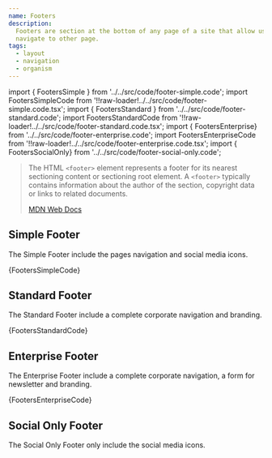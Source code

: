 ```yaml
---
name: Footers
description:
  Footers are section at the bottom of any page of a site that allow users to
  navigate to other page.
tags:
  - layout
  - navigation
  - organism
---
```


<!-- CODE IMPORTS -->

<!-- prettier-ignore -->
import { FootersSimple } from '../../src/code/footer-simple.code'; 
import FootersSimpleCode from '!!raw-loader!../../src/code/footer-simple.code.tsx';
import { FootersStandard } from '../../src/code/footer-standard.code'; 
import FootersStandardCode from '!!raw-loader!../../src/code/footer-standard.code.tsx';
import { FootersEnterprise} from '../../src/code/footer-enterprise.code'; 
import FootersEnterpriseCode from '!!raw-loader!../../src/code/footer-enterprise.code.tsx';
import { FootersSocialOnly} from '../../src/code/footer-social-only.code'; 

<!-- END CODE IMPORTS -->

<DocHeader props={props}/>

> The HTML `<footer>` element represents a footer for its nearest sectioning
> content or sectioning root element. A `<footer>` typically contains
> information about the author of the section, copyright data or links to
> related documents.
>
> [MDN Web Docs](https://developer.mozilla.org/en-US/docs/Web/HTML/Element/footer)

## Simple Footer

The Simple Footer include the pages navigation and social media icons.

<ThemeWrapper>
  <FootersSimple />
</ThemeWrapper>

<CodeBlock>{FootersSimpleCode}</CodeBlock>

## Standard Footer

The Standard Footer include a complete corporate navigation and branding.

<ThemeWrapper>
  <FootersStandard />
</ThemeWrapper>

<CodeBlock>{FootersStandardCode}</CodeBlock>

## Enterprise Footer

The Enterprise Footer include a complete corporate navigation, a form for
newsletter and branding.

<ThemeWrapper>
  <FootersEnterprise />
</ThemeWrapper>

<CodeBlock>{FootersEnterpriseCode}</CodeBlock>

## Social Only Footer

The Social Only Footer only include the social media icons.

<ThemeWrapper>
  <FootersSocialOnly />
</ThemeWrapper>
